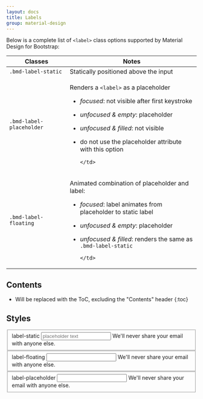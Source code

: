 ```yaml
---
layout: docs
title: Labels
group: material-design
---
```


Below is a complete list of `<label>` class options supported by Material Design for Bootstrap:

<table>
  <thead>
    <tr>
      <th>Classes</th>
      <th>Notes</th>
    </tr>
  </thead>
  <tbody>
    <tr>
      <td>
        <code>.bmd-label-static</code>
      </td>
      <td>
        Statically positioned above the input
      </td>
    </tr>
    <tr>
      <td>
        <code>.bmd-label-placeholder</code>
      </td>
      <td>

Renders a `<label>` as a placeholder

- _focused_: not visible after first keystroke
- _unfocused & empty_: placeholder
- _unfocused & filled_: not visible
- do not use the placeholder attribute with this option      

      </td>
    </tr>
    <tr>
      <td>
        <code>.bmd-label-floating</code>
      </td>
      <td>

Animated combination of placeholder and label: 

- _focused_: label animates from placeholder to static label
- _unfocused & empty_: placeholder
- _unfocused & filled_: renders the same as `.bmd-label-static`

      </td>
    </tr>
  </tbody>
</table>

## Contents

* Will be replaced with the ToC, excluding the "Contents" header
{:toc}

## Styles


<form>
  <fieldset class="form-group">
    <label for="exampleInputEmail1" class="bmd-label-static">label-static</label>
    <input type="email" class="form-control" id="exampleInputEmail1" placeholder="placeholder text">
    <span class="bmd-help">We'll never share your email with anyone else.</span>
  </fieldset>
  <fieldset class="form-group">
    <label for="exampleInputEmail1" class="bmd-label-floating">label-floating</label>
    <input type="email" class="form-control" id="exampleInputEmail1">
    <span class="bmd-help">We'll never share your email with anyone else.</span>
  </fieldset>
  <fieldset class="form-group">
    <label for="exampleInputEmail1" class="bmd-label-placeholder">label-placeholder</label>
    <input type="email" class="form-control" id="exampleInputEmail1">
    <span class="bmd-help">We'll never share your email with anyone else.</span>
  </fieldset>
</form>

